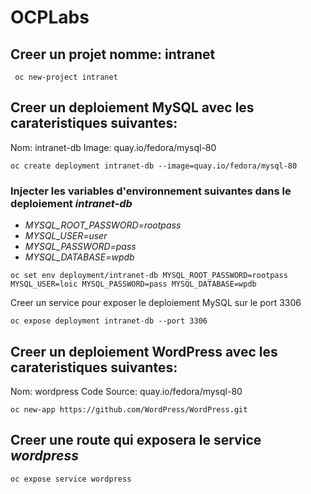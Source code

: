 # OCPLabs

## Creer un projet nomme: intranet
```
 oc new-project intranet
```

## Creer un deploiement MySQL avec les carateristiques suivantes:
Nom: intranet-db
Image: quay.io/fedora/mysql-80

```
oc create deployment intranet-db --image=quay.io/fedora/mysql-80
```

### Injecter les variables d'environnement suivantes dans le deploiement _intranet-db_

- _MYSQL_ROOT_PASSWORD=rootpass_
- _MYSQL_USER=user_
- _MYSQL_PASSWORD=pass_
- _MYSQL_DATABASE=wpdb_

```
oc set env deployment/intranet-db MYSQL_ROOT_PASSWORD=rootpass MYSQL_USER=loic MYSQL_PASSWORD=pass MYSQL_DATABASE=wpdb
```

Creer un service pour exposer le deploiement MySQL sur le port 3306

```
oc expose deployment intranet-db --port 3306
```


## Creer un deploiement WordPress avec les carateristiques suivantes:
Nom: wordpress
Code Source: quay.io/fedora/mysql-80

```
oc new-app https://github.com/WordPress/WordPress.git
```

## Creer une route qui exposera le service _wordpress_

```
oc expose service wordpress
```
